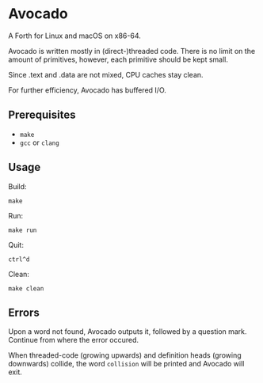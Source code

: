 # Avocado

A Forth for Linux and macOS on x86-64.

Avocado is written mostly in (direct-)threaded code. There is no limit on the amount of primitives, however, each primitive should be kept small.

Since .text and .data are not mixed, CPU caches stay clean.

For further efficiency, Avocado has buffered I/O.

## Prerequisites

* `make`
* `gcc` or `clang`

## Usage

Build:

	make

Run:

	make run

Quit:

	ctrl^d

Clean:

	make clean

## Errors

Upon a word not found, Avocado outputs it, followed by a question mark. Continue from where the error occured.

When threaded-code (growing upwards) and definition heads (growing downwards) collide, the word `collision` will be printed and Avocado will exit.
